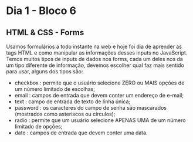 # Dia 1 - Bloco 6

## HTML & CSS - Forms

Usamos formulários a todo instante na web e hoje foi dia de aprender as tags HTML e como manipular as informações desses inputs no JavaScript. 
Temos muitos tipos de inputs de dados nos forms, cada um deles nos da um tipo diferente de informação, devemos escolher qual faz mais sentido para usar, alguns dos tipos são: 

* checkbox : permite que o usuário selecione ZERO ou MAIS opções de um número limitado de escolhas;
* email : campos de entrada que devem conter um endereço de e-mail;
* text : campo de entrada de texto de linha única;
* password : os caracteres do campo de senha são mascarados (mostrados como asteriscos ou círculos);
* radio : permite que um usuário selecione APENAS UMA de um número limitado de opções;
* date : campos de entrada que devem conter uma data.